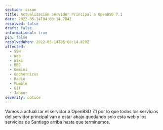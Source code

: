 ```yaml
---
section: issue
title: Actualización Servidor Principal a OpenBSD 7.1
date: 2022-05-14T04:00:14.784Z
resolved: false
draft: false
informational: true
pin: false
resolvedWhen: 2022-05-14T05:00:14.820Z
affected:
  - SSH
  - Web
  - Wiki
  - BBJ
  - Gemini
  - Gophernicus
  - Radio
  - Mumble
  - GIT
  - Jabber
severity: notice
---
```

Vamos a actualizar el servidor a OpenBSD 7.1 por lo que todos los servicios del servidor principal van a estar abajo quedando solo esta web y los servicios de Santiago arriba hasta que terminemos.